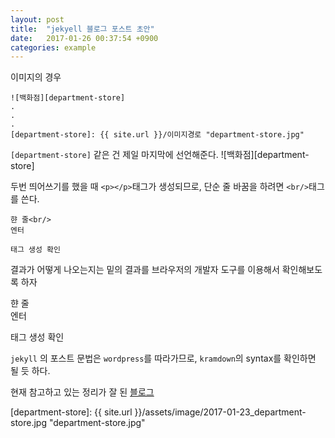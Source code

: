 ```yaml
---
layout: post
title:  "jekyell 블로그 포스트 초안"
date:   2017-01-26 00:37:54 +0900
categories: example
---
```


이미지의 경우

```
![백화점][department-store]
.
.
.
[department-store]: {{ site.url }}/이미지경로 "department-store.jpg"
```

`[department-store]` 같은 건 제일 마지막에 선언해준다.
![백화점][department-store]

두번 띄어쓰기를 했을 때 `<p></p>`태그가 생성되므로, 단순 줄 바꿈을 하려면 `<br/>`태그를 쓴다.

``` 
햔 줄<br/>
엔터

태그 생성 확인
```

결과가 어떻게 나오는지는 밑의 결과를 브라우저의 개발자 도구를 이용해서 확인해보도록 하자

햔 줄<br/>
엔터

태그 생성 확인


`jekyll` 의 포스트 문법은 `wordpress`를 따라가므로, `kramdown`의 syntax를 확인하면 될 듯 하다.

현재 참고하고 있는 정리가 잘 된 [블로그](http://blog.kalkin7.com/2014/02/05/wordpress-markdown-quick-reference-for-koreans/ "워드프레스 마크다운(Markdown) 문법 설명")

[department-store]: {{ site.url }}/assets/image/2017-01-23_department-store.jpg "department-store.jpg"
